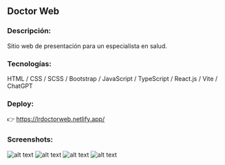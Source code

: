 ## Doctor Web

### Descripción:

Sitio web de presentación para un especialista en salud.

### Tecnologías:

HTML / CSS / SCSS / Bootstrap / JavaScript / TypeScript / React.js / Vite / ChatGPT

### Deploy:

👉 https://lrdoctorweb.netlify.app/

### Screenshots:

![alt text](https://github.com/MartinLaRosa27/Doctor-Web/blob/main/resources/screenshot1.png?raw=true)
![alt text](https://github.com/MartinLaRosa27/Doctor-Web/blob/main/resources/screenshot2.png?raw=true)
![alt text](https://github.com/MartinLaRosa27/Doctor-Web/blob/main/resources/screenshot3.png?raw=true)
![alt text](https://github.com/MartinLaRosa27/Doctor-Web/blob/main/resources/screenshot4.png?raw=true)
